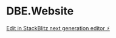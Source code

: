 # DBE.Website

[Edit in StackBlitz next generation editor ⚡️](https://stackblitz.com/~/github.com/marcmtrix1226/DBE.Website)